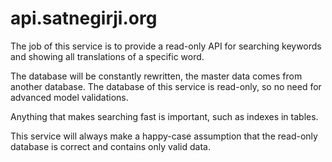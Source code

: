 # api.satnegirji.org

The job of this service is to provide a read-only API for searching keywords and showing all translations of a specific word.

The database will be constantly rewritten, the master data comes from another database. The database of this service is read-only, so no need for advanced model validations.

Anything that makes searching fast is important, such as indexes in tables.

This service will always make a happy-case assumption that the read-only database is correct and contains only valid data.
